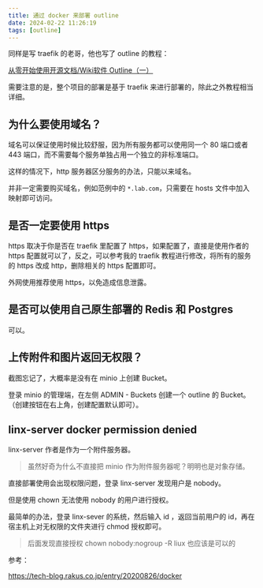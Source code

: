 ```yaml
---
title: 通过 docker 来部署 outline
date: 2024-02-22 11:26:19
tags: [outline]
---
```


同样是写 traefik 的老哥，他也写了 outline 的教程：

[从零开始使用开源文档/Wiki软件 Outline（一）](https://soulteary.com/2021/09/05/opensource-documentation-wiki-software-outline-part-1.html)



需要注意的是，整个项目的部署是基于 traefik 来进行部署的，除此之外教程相当详细。



## 为什么要使用域名？

域名可以保证使用时候比较舒服，因为所有服务都可以使用同一个 80 端口或者 443 端口，而不需要每个服务单独占用一个独立的非标准端口。



这样的情况下，http 服务器区分服务的办法，只能以来域名。



并非一定需要购买域名，例如范例中的 `*.lab.com`，只需要在 hosts 文件中加入映射即可访问。



## 是否一定要使用 https

https 取决于你是否在 traefik 里配置了 https，如果配置了，直接是使用作者的 https 配置就可以了，反之，可以参考我的 traefik 教程进行修改，将所有的服务的 https 改成 http，删除相关的 https 配置即可。



外网使用推荐使用 https，以免造成信息泄露。



## 是否可以使用自己原生部署的 Redis 和 Postgres

可以。



## 上传附件和图片返回无权限？

截图忘记了，大概率是没有在 minio 上创建 Bucket。

登录 minio 的管理端，在左侧 ADMIN - Buckets 创建一个 outline 的 Bucket。（创建按钮在右上角，创建配置默认即可）。



## linx-server docker permission denied



linx-server 作者是作为一个附件服务器。

> 虽然好奇为什么不直接把 minio 作为附件服务器呢？明明也是对象存储。



直接部署使用会出现权限问题，登录 linx-server 发现用户是 nobody。

但是使用 chown 无法使用 nobody 的用户进行授权。

最简单的办法，登录 linx-sever 的系统，然后输入 id ，返回当前用户的 id，再在宿主机上对无权限的文件夹进行 chmod 授权即可。

> 后面发现直接授权 chown nobody:nogroup -R liux 也应该是可以的



参考：

https://tech-blog.rakus.co.jp/entry/20200826/docker